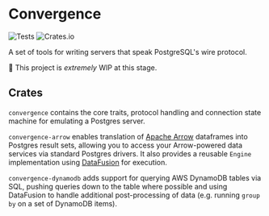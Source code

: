 # Convergence
![Tests](https://github.com/reservoirdb/convergence/workflows/Test/badge.svg) ![Crates.io](https://img.shields.io/crates/v/convergence)

A set of tools for writing servers that speak PostgreSQL's wire protocol.

🚧 This project is _extremely_ WIP at this stage.

## Crates
`convergence` contains the core traits, protocol handling and connection state machine for emulating a Postgres server.

`convergence-arrow` enables translation of [Apache Arrow](https://arrow.apache.org) dataframes into Postgres result sets, allowing you to access your Arrow-powered data services via standard Postgres drivers. It also provides a reusable `Engine` implementation using [DataFusion](https://github.com/apache/arrow/tree/master/rust/datafusion) for execution.

`convergence-dynamodb` adds support for querying AWS DynamoDB tables via SQL, pushing queries down to the table where possible and using DataFusion to handle additional post-processing of data (e.g. running `group by` on a set of DynamoDB items).
